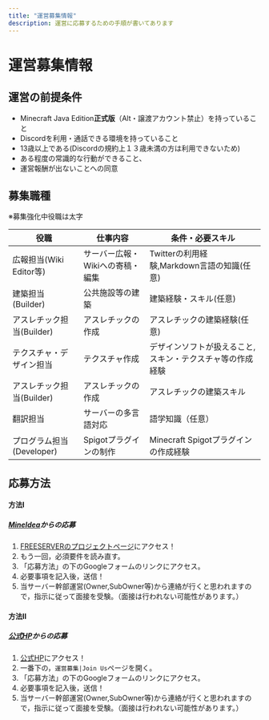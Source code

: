```yaml
---
title: "運営募集情報"
description: 運営に応募するための手順が書いてあります
---
```


# 運営募集情報
## 運営の前提条件

- Minecraft Java Edition**正式版**（Alt・譲渡アカウント禁止）を持っていること
- Discordを利用・通話できる環境を持っていること
- 13歳以上である(Discordの規約上１３歳未満の方は利用できないため)
- ある程度の常識的な行動ができること、
- 運営報酬が出ないことへの同意
## 募集職種

※募集強化中役職は太字

| 役職                      | 仕事内容                         | 条件・必要スキル                                          |
| ------------------------- | -------------------------------- | --------------------------------------------------------- |
| 広報担当(Wiki Editor等)   | サーバー広報・Wikiへの寄稿・編集 | Twitterの利用経験,Markdown言語の知識(任意)                |
| 建築担当(Builder)         | 公共施設等の建築                 | 建築経験・スキル(任意)                                    |
| アスレチック担当(Builder) | アスレチックの作成               | アスレチックの建築経験(任意)                              |
| テクスチャ・デザイン担当  | テクスチャ作成                   | デザインソフトが扱えること,スキン・テクスチャ等の作成経験 |
| アスレチック担当(Builder) | アスレチックの作成               | アスレチックの建築スキル                                  |
| 翻訳担当                  | サーバーの多言語対応             | 語学知識（任意）                                          |
| プログラム担当(Developer) | Spigotプラグインの制作           | Minecraft Spigotプラグインの作成経験                      |
## 応募方法
#### 方法I
##### [MineIdea](https://mineidea.net/projects/73)からの応募
1. [FREESERVERのプロジェクトページ](https://mineidea.net/projects/73)にアクセス！
2. もう一回，必須要件を読み直す。
3. 「応募方法」の下のGoogleフォームのリンクにアクセス。
4. 必要事項を記入後，送信！
5. 当サーバー幹部運営(Owner,SubOwner等)から連絡が行くと思われますので，指示に従って面接を受験。（面接は行われない可能性があります。）
#### 方法II
##### [公式HP](https://freeserver.pro/)からの応募
1. [公式HP](https://freeserver.pro/)にアクセス！
2. 一番下の，`運営募集|Join Us`ページを開く。
3. 「応募方法」の下のGoogleフォームのリンクにアクセス。
4. 必要事項を記入後，送信！
5. 当サーバー幹部運営(Owner,SubOwner等)から連絡が行くと思われますので，指示に従って面接を受験。（面接は行われない可能性があります。）



